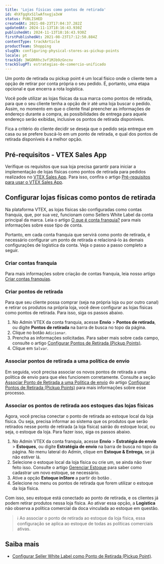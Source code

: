 ```yaml
---
title: 'Lojas físicas como pontos de retirada'
id: 4hXfgqXxS1lwAfnxgja3xW
status: PUBLISHED
createdAt: 2021-08-23T17:04:37.282Z
updatedAt: 2024-11-13T18:16:43.930Z
publishedAt: 2024-11-13T18:16:43.930Z
firstPublishedAt: 2021-08-23T17:12:50.884Z
contentType: trackArticle
productTeam: Shopping
slugEN: configuring-physical-stores-as-pickup-points
locale: pt
trackId: 3WGDRRhc3vf1MJb9zGncnv
trackSlugPT: estrategias-de-comercio-unificado
---
```


Um ponto de retirada ou pickup point é um local físico onde o cliente tem a opção de retirar por conta própria o seu pedido. É, portanto, uma etapa opcional e que encerra a rota logística.

Você pode utilizar as lojas físicas da sua marca como pontos de retirada, para que o seu cliente tenha a opção de ir até uma loja buscar o pedido. Assim, no momento em que o cliente final preencher as informações de endereço durante a compra, as possibilidades de entrega para aquele endereço serão exibidas, inclusive os pontos de retirada disponíveis.

Fica a critério do cliente decidir se deseja que o pedido seja entregue em casa ou se prefere buscá-lo em um ponto de retirada, e qual dos pontos de retirada disponíveis é a melhor opção.

## Pré-requisitos - VTEX Sales App

Verifique os requisitos que sua loja precisa garantir para iniciar a implementação de lojas físicas como pontos de retirada para pedidos realizados no [VTEX Sales App](https://help.vtex.com/pt/tracks/instore-primeiros-passos-e-configuracoes--zav76TFEZlAjnyBVL5tRc/7fnnVlG3Kv1Tay9iagc5yf). Para isso, confira o artigo [Pré-requisitos para usar o VTEX Sales App](https://help.vtex.com/pt/tracks/instore-primeiros-passos-e-configuracoes--zav76TFEZlAjnyBVL5tRc/1wtAanSRA3g2316dw7bw8u "Pré-requisitos para usar o VTEX Sales App").

## Configurar lojas físicas como pontos de retirada

Na plataforma VTEX, as lojas físicas são configuradas como contas franquia, que, por sua vez, funcionam como Sellers White Label da conta principal da marca. Leia o artigo [O que é conta franquia?](https://help.vtex.com/pt/tutorial/o-que-e-conta-franquia--kWQC6RkFSCUFGgY5gSjdl) para mais informações sobre esse tipo de conta.

Portanto, em cada conta franquia que servirá como ponto de retirada, é necessário configurar um ponto de retirada e relacioná-lo às demais configurações de logística da conta. Veja o passo a passo completo a seguir.

### Criar contas franquia

Para mais informações sobre criação de contas franquia, leia nosso artigo [Criar contas franquias](https://help.vtex.com/pt/tracks/instore-primeiros-passos-e-configuracoes--zav76TFEZlAjnyBVL5tRc/eujH0id9Y4WJjjmdazUKd).

### Criar pontos de retirada

Para que seu cliente possa comprar (seja na própria loja ou por outro canal) e retirar os produtos na própria loja, você deve configurar as lojas físicas como pontos de retirada. Para isso, siga os passos abaixo.

1. No Admin VTEX da conta franquia, acesse **Envio** > __Pontos de retirada__, ou digite __Pontos de retirada__ na barra de busca no topo da página.
2. Clique no botão `Adicionar`.
3. Prencha as informações solicitadas. Para saber mais sobre cada campo, consulte o artigo [Configurar Pontos de Retirada (Pickup Points)](https://help.vtex.com/pt/tutorial/configurar-pontos-de-retirada-pickup-points--2R5ClQiwe4KoSQgsuiOw4E).
4. Clique em `Salvar`.

### Associar pontos de retirada a uma política de envio

Em seguida, você precisa associar os novos pontos de retirada a uma política de envio para que eles funcionem corretamente. Consulte a seção [Associar Ponto de Retirada a uma Política de envio](https://help.vtex.com/pt/tutorial/configurar-pontos-de-retirada-pickup-points--2R5ClQiwe4KoSQgsuiOw4E#2-associar-ponto-de-retirada-a-uma-politica-de-envio) do artigo [Configurar Pontos de Retirada (Pickup Points)](https://help.vtex.com/pt/tutorial/configurar-pontos-de-retirada-pickup-points--2R5ClQiwe4KoSQgsuiOw4E) para mais informações sobre esse processo.

### Associar os pontos de retirada aos estoques das lojas físicas

Agora, você precisa conectar o ponto de retirada ao estoque local da loja física. Ou seja, precisa informar ao sistema que os produtos que serão retirados nesse ponto de retirada (a loja física) sairão do estoque local, ou seja, o estoque da loja. Para fazer isso, siga os passos abaixo.

1. No Admin VTEX da conta franquia, acesse **Envio** > **Estratégia de envio** > __Estoques__, ou digite **Estratégia de envio** na barra de busca no topo da página. No menu lateral do Admin, clique em __Estoque & Entrega__, se já não estiver lá. 
2. Selecione o estoque local da loja física ou crie um, se ainda não tiver feito isso. Consulte o artigo [Gerenciar Estoque](https://help.vtex.com/pt/tutorial/gerenciar-estoque--tutorials_137#cadastrar-estoque) para saber como cadastrar um novo estoque, se necessário.
3. Ative a opção __Estoque inStore__ a partir do botão <i class="fas fa-toggle-on"></i>.
4. Selecione no menu os pontos de retirada que forem utilizar o estoque da loja física.

Com isso, seu estoque está conectado ao ponto de retirada, e os clientes já podem retirar produtos nessa loja física. Ao ativar essa opção, a __Logística__ não observa a política comercial da doca vinculada ao estoque em questão. 

>ℹ️ Ao associar o ponto de retirada ao estoque da loja física, essa configuração se aplica ao estoque de todas as políticas comerciais ativas.

## Saiba mais

- [Configurar Seller White Label como Ponto de Retirada (Pickup Point)](https://help.vtex.com/pt/tutorial/configurar-seller-white-label-ponto-de-retirada-pickup-point--6fSUE2O0taaoKieAaiuc4e).

